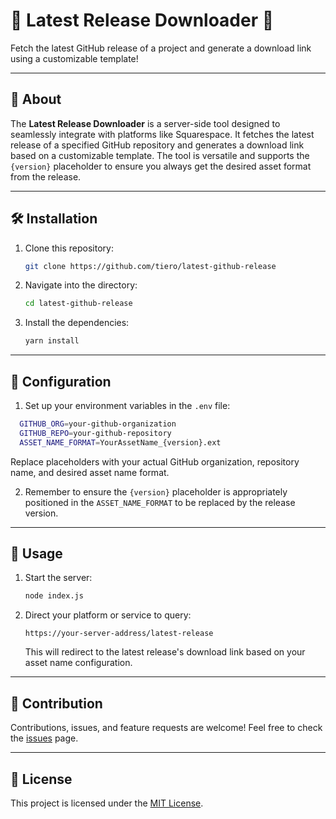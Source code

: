 # 🚀 Latest Release Downloader 🚀

Fetch the latest GitHub release of a project and generate a download link using a customizable template!

---

## 📖 About

The **Latest Release Downloader** is a server-side tool designed to seamlessly integrate with platforms like Squarespace. It fetches the latest release of a specified GitHub repository and generates a download link based on a customizable template. The tool is versatile and supports the `{version}` placeholder to ensure you always get the desired asset format from the release.

---

## 🛠️ Installation

1. Clone this repository:

   ```bash
   git clone https://github.com/tiero/latest-github-release
   ```

2. Navigate into the directory:

   ```bash
   cd latest-github-release
   ```

3. Install the dependencies:

   ```bash
   yarn install
   ```

---

## 🔧 Configuration

1. Set up your environment variables in the `.env` file:

```sh
  GITHUB_ORG=your-github-organization
  GITHUB_REPO=your-github-repository
  ASSET_NAME_FORMAT=YourAssetName_{version}.ext
```

Replace placeholders with your actual GitHub organization, repository name, and desired asset name format.

2. Remember to ensure the `{version}` placeholder is appropriately positioned in the `ASSET_NAME_FORMAT` to be replaced by the release version.

---

## 🚀 Usage

1. Start the server:

   ```bash
   node index.js
   ```

2. Direct your platform or service to query:

   ```
   https://your-server-address/latest-release
   ```

   This will redirect to the latest release's download link based on your asset name configuration.

---

## 🙌 Contribution

Contributions, issues, and feature requests are welcome! Feel free to check the [issues](./issues) page.

---

## 📝 License

This project is licensed under the [MIT License](LICENSE).
